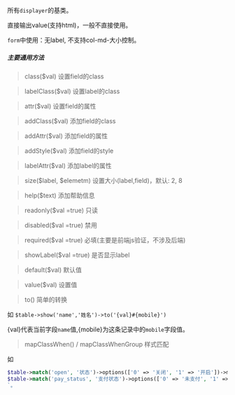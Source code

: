 所有`displayer`的基类。

直接输出value(支持html)，一般不直接使用。

`form`中使用：无label, 不支持col-md-大小控制。

##### 主要通用方法

>class($val)                 设置field的class 

>labelClass($val)            设置label的class 

>attr($val)                  设置field的属性 

>addClass($val)              添加field的class

>addAttr($val)               添加field的属性

>addStyle($val)              添加field的style

>labelAttr($val)             添加label的属性

>size($label, $elemetm)      设置大小(label,field)，默认: 2, 8

>help($text)                 添加帮助信息

>readonly($val =true)        只读

>disabled($val =true)        禁用

>required($val =true)        必填(主要是前端js验证，不涉及后端)

>showLabel($val =true)       是否显示label

>default($val)               默认值

>value($val)                 设置值

>to()         简单的转换  

如 `$table->show('name','姓名')->to('{val}#{mobile}')`  

{val}代表当前字段`name`值,{mobile}为这条记录中的`mobile`字段值。

>mapClassWhen() / mapClassWhenGroup 样式匹配  

如 
```php
$table->match('open', '状态')->options(['0' => '关闭', '1' => '开启'])->mapClassWhen(1, 'hidden');
$table->match('pay_status', '支付状态')->options(['0' => '未支付', '1' => '已支付', '2' =>'已关闭'])->mapClassWhenGroup([[1, 'success'], [2, 'danger']])
`。
```